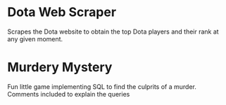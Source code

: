 # Dota Web Scraper

Scrapes the Dota website to obtain the top Dota players and their rank at any given moment. 

# Murdery Mystery

Fun little game implementing SQL to find the culprits of a murder. Comments included to explain the queries
